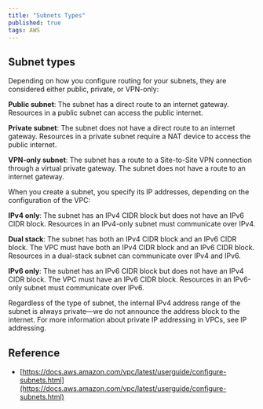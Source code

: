 ```yaml
---
title: "Subnets Types"
published: true
tags: AWS
---
```


## Subnet types

Depending on how you configure routing for your subnets, they are considered
either public, private, or VPN-only:

**Public subnet**: The subnet has a direct route to an internet gateway. Resources
in a public subnet can access the public internet.

**Private subnet**: The subnet does not have a direct route to an internet
gateway. Resources in a private subnet require a NAT device to access the
public internet.

**VPN-only subnet**: The subnet has a route to a Site-to-Site VPN connection
through a virtual private gateway. The subnet does not have a route to an
internet gateway.

When you create a subnet, you specify its IP addresses, depending on the
configuration of the VPC:

**IPv4 only**: The subnet has an IPv4 CIDR block but does not have an IPv6
CIDR block. Resources in an IPv4-only subnet must communicate over IPv4.

**Dual stack**: The subnet has both an IPv4 CIDR block and an IPv6 CIDR block.
The VPC must have both an IPv4 CIDR block and an IPv6 CIDR block. Resources in
a dual-stack subnet can communicate over IPv4 and IPv6.

**IPv6 only**: The subnet has an IPv6 CIDR block but does not have an IPv4
CIDR block. The VPC must have an IPv6 CIDR block. Resources in an IPv6-only
subnet must communicate over IPv6.

Regardless of the type of subnet, the internal IPv4 address range of the
subnet is always private—we do not announce the address block to the internet.
For more information about private IP addressing in VPCs, see IP addressing.

## Reference

- [https://docs.aws.amazon.com/vpc/latest/userguide/configure-subnets.html](https://docs.aws.amazon.com/vpc/latest/userguide/configure-subnets.html)